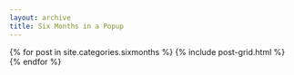 ```yaml
---
layout: archive
title: Six Months in a Popup
---
```


<div class="tiles">
{% for post in site.categories.sixmonths %}
	{% include post-grid.html %}
{% endfor %}
</div><!-- /.tiles -->
